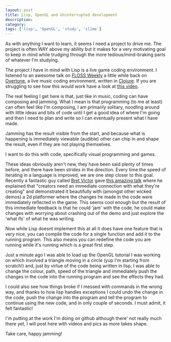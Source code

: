 ```yaml
---
layout: post
title: Lisp, OpenGL and Uninterrupted development
description:
category:
tags: ['lisp', 'OpenGL', 'study', 'slime']
---
```


As with anything I want to learn, it seems I need a project to drive me. The project is often WAY above my ability but it makes for a very motivating goal to keep in mind while trudging through the more tedious/mind-braking parts of whatever I'm studying.

The project I have in mind with Lisp is a live game coding environment. I listened to an awesome talk on [FLOSS Weekly](http://twit.tv/show/floss-weekly) a little while back on [Overtone](https://github.com/overtone/overtone), a live music coding environment, written in [Clojure](http://clojure.org). If you are struggling to see how this would work have a look at [this video](http://vimeo.com/22798433).

The real feeling I get here is that, just like in music, coding can have composing and jamming. What I mean is that programming (to me at least) can often feel like I'm composing, I am primarily solitary, noodling around with little ideas and bits of code until I get a good idea of where I'm going and then I need to plan and write so I can eventually present what I have made. 

Jamming has the result visible from the start, and because what is happening is immediately viewable (audible) other can chip in and shape the result, even if they are not playing themselves.

I want to do this with code, specifically visual programming and games. 

These ideas obviously aren't new, they have been said plenty of times before, and there have been strides in the direction. Every time the speed of iterating in a language is improved, we are one step closer to this goal.
Recently a fantastic guy called [Bret Victor](http://worrydream.com/) gave [this amazing talk](http://www.youtube.com/watch?v=PUv66718DII) where he explained that "creators need an immediate connection with what they're creating" and demonstrated it beautifully with (amongst other wicked demos) a 2d platformer where the changes he made in the code were immediately reflected in the game. This seems cool enough but the result of this immediate feedback is that he could 'jam' with the code, he could make changes with worrying about crashing out of the demo and just explore the 'what ifs' of what he was writing.

Now while Lisp doesnt implement this at all it does have one feature that is very nice, you can compile the code for a single function and add it to the running program. This also means you can redefine the code you are running while it's running which is a great first step.

Just a minute ago I was able to load up the OpenGL tutorial I was working on which involved a triangle moving in a circle (yup I'm starting from scratch!) and, just by virtue of the code being written in lisp, I was able to change the colour, path, speed of the triangle and immediately push the changes in the code into the running program and see the effects they had. 

I could also see how things broke if I messed with commands in the wrong way, and thanks to how lisp handles exceptions I could undo the change in the code, push the change into the program and tell the program to continue using the new code, and in only couple of seconds. I must admit, it felt fantastic!

I'm putting at the work I'm doing on github although there' not really much there yet, I will post here with videos and pics as more takes shape. 

Take care, happy jamming!